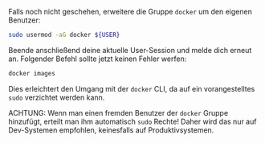 Falls noch nicht geschehen, erweitere die Gruppe `docker` um den eigenen Benutzer:

```sh
sudo usermod -aG docker ${USER}
```

Beende anschließend deine aktuelle User-Session und melde
dich erneut an.
Folgender Befehl sollte jetzt keinen Fehler werfen:

```sh
docker images
```

Dies erleichtert den Umgang mit der `docker` CLI, da auf ein
vorangestelltes `sudo` verzichtet werden kann.

ACHTUNG:
Wenn man einen fremden Benutzer der `docker` Gruppe hinzufügt,
erteilt man ihm automatisch `sudo` Rechte!
Daher wird das nur auf Dev-Systemen empfohlen, keinesfalls auf
Produktivsystemen.
